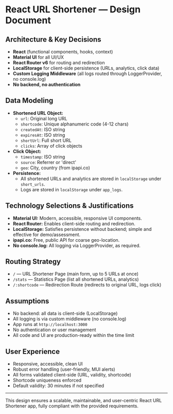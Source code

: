 # React URL Shortener — Design Document

## Architecture & Key Decisions
- **React** (functional components, hooks, context)
- **Material UI** for all UI/UX
- **React Router v6** for routing and redirection
- **LocalStorage** for client-side persistence (URLs, analytics, click data)
- **Custom Logging Middleware** (all logs routed through LoggerProvider, no console.log)
- **No backend, no authentication**

## Data Modeling
- **Shortened URL Object:**
  - `url`: Original long URL
  - `shortcode`: Unique alphanumeric code (4-12 chars)
  - `createdAt`: ISO string
  - `expiresAt`: ISO string
  - `shortUrl`: Full short URL
  - `clicks`: Array of click objects
- **Click Object:**
  - `timestamp`: ISO string
  - `source`: Referrer or 'direct'
  - `geo`: City, country (from ipapi.co)
- **Persistence:**
  - All shortened URLs and analytics are stored in `localStorage` under `short_urls`.
  - Logs are stored in `localStorage` under `app_logs`.

## Technology Selections & Justifications
- **Material UI:** Modern, accessible, responsive UI components.
- **React Router:** Enables client-side routing and redirection.
- **LocalStorage:** Satisfies persistence without backend; simple and effective for demo/assessment.
- **ipapi.co:** Free, public API for coarse geo-location.
- **No console.log:** All logging via LoggerProvider, as required.

## Routing Strategy
- `/` — URL Shortener Page (main form, up to 5 URLs at once)
- `/stats` — Statistics Page (list all shortened URLs, analytics)
- `/:shortcode` — Redirection Route (redirects to original URL, logs click)

## Assumptions
- No backend: all data is client-side (LocalStorage)
- All logging is via custom middleware (no console.log)
- App runs at `http://localhost:3000`
- No authentication or user management
- All code and UI are production-ready within the time limit

## User Experience
- Responsive, accessible, clean UI
- Robust error handling (user-friendly, MUI alerts)
- All forms validated client-side (URL, validity, shortcode)
- Shortcode uniqueness enforced
- Default validity: 30 minutes if not specified

---

This design ensures a scalable, maintainable, and user-centric React URL Shortener app, fully compliant with the provided requirements.
